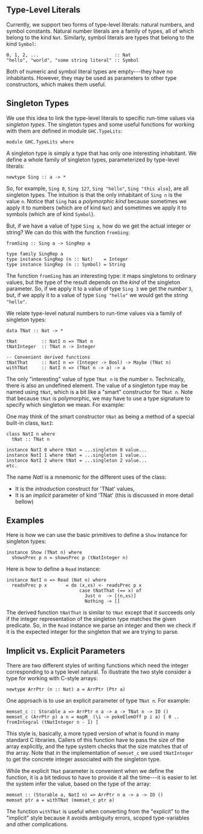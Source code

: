 ## Type-Level Literals



Currently, we support two forms of type-level literals: natural numbers, and symbol constants.
Natural number literals are a family of types, all of which belong to the kind `Nat`.  Similarly,
symbol literals are types that belong to the kind `Symbol`:


```wiki
0, 1, 2, ...                            :: Nat
"hello", "world", "some string literal" :: Symbol
```


Both of numeric and symbol literal types are empty---they have no inhabitants.  However, they may be
used as parameters to other type constructors, which makes them useful.


## Singleton Types



We use this idea to link the type-level literals to specific run-time values via *singleton types*.
The singleton types and some useful functions for working with them are defined in module `GHC.TypeLits`:


```wiki
module GHC.TypeLits where
```


A singleton type is simply a type that has only one interesting inhabitant.  We define a whole family
of singleton types, parameterized by type-level literals:


```wiki
newtype Sing :: a -> *
```


So, for example, `Sing 0`, `Sing 127`, `Sing "hello"`, `Sing "this also`}, are all
singleton types.  The intuition is that the only inhabitant of `Sing n` is the value `n`.  Notice
that `Sing` has a *polymorphic kind* because sometimes we apply it to numbers (which are of
kind `Nat`) and sometimes we apply it to symbols (which are of kind `Symbol`).



But, if we have a value of type `Sing a`, how do we get the actual integer or string?
We can do this with the function `fromSing`:


```wiki
fromSing :: Sing a -> SingRep a

type family SingRep a
type instance SingRep (n :: Nat)    = Integer
type instance SingRep (n :: Symbol) = String
```


The function `fromSing` has an interesting type: it maps singletons to ordinary values,
but the type of the result depends on the *kind* of the singleton parameter.
So, if we apply it to a value of type `Sing 3` we get the *number* `3`, but,
if we apply it to a value of type `Sing "hello"` we would get the *string* `"hello"`.



We relate type-level natural numbers to run-time values via a family of singleton types:


```wiki
data TNat :: Nat -> *

tNat         :: NatI n => TNat n
tNatInteger  :: TNat n -> Integer

-- Convenient derived functions
tNatThat     :: NatI n => (Integer -> Bool) -> Maybe (TNat n)
withTNat     :: NatI n => (TNat n -> a) -> a
```


The only "interesting" value of type `TNat n` is the number `n`.  Technically, there is also an undefined element.
The value of a singleton type may be named using `tNat`, which is a bit like a "smart" constructor for `TNat n`.
Note that because `tNat` is polymorphic, we may have to use a type signature to specify which singleton we mean.  For example:



One may think of the smart constructor `tNat` as being a method of a special built-in class, `NatI`:


```wiki
class NatI n where
  tNat :: TNat n

instance NatI 0 where tNat = ...singleton 0 value...
instance NatI 1 where tNat = ...singleton 1 value...
instance NatI 2 where tNat = ...singleton 2 value...
etc.
```


The name *NatI* is a mnemonic for the different uses of the class:


- It is the *introduction* construct for 'TNat' values,
- It is an *implicit* parameter of kind 'TNat' (this is discussed in more detail bellow)

## Examples



Here is how we can use the basic primitives to define a `Show` instance for singleton types:


```wiki
instance Show (TNat n) where
  showsPrec p n = showsPrec p (tNatInteger n)
```


Here is how to define a `Read` instance:


```wiki
instance NatI n => Read (Nat n) where
  readsPrec p x       = do (x,xs) <- readsPrec p x
                           case tNatThat (== x) of
                             Just n  -> [(n,xs)]
                             Nothing -> []
```


The derived function `tNatThat` is similar to `tNat` except that it succeeds only if the integer representation
of the singleton type matches the given predicate.  So, in the `Read` instance we parse an integer and then we check
if it is the expected integer for the singleton that we are trying to parse.


## Implicit vs. Explicit Parameters



There are two different styles of writing functions which need the integer corresponding to a type level natural.
To illustrate the two style consider a type for working with C-style arrays:


```wiki
newtype ArrPtr (n :: Nat) a = ArrPtr (Ptr a)
```


One approach is to use an explicit parameter of type `TNat n`.  For example:


```wiki
memset_c :: Storable a => ArrPtr n a -> a -> TNat n -> IO ()
memset_c (ArrPtr p) a n = mapM_ (\i -> pokeElemOff p i a) [ 0 .. fromIntegral (tNatInteger n - 1) ]
```


This style is, basically, a more typed version of what is found in many standard C libraries.
Callers of this function have to pass the size of the array explicitly, and the type system checks that the
size matches that of the array.  Note that in the implementation of `memset_c` we used `tNatInteger`
to get the concrete integer associated with the singleton type.



While the explicit `TNat` parameter is convenient when we define the function, it is a bit
tedious to have to provide it all the time---it is easier to let the system infer the value,
based on the type of the array:


```wiki
memset :: (Storable a, NatI n) => ArrPtr n a -> a -> IO ()
memset ptr a = withTNat (memset_c ptr a)
```


The function `withTNat` is useful when converting from the "explicit" to the "implicit" style
because it avoids ambiguity errors, scoped type-variables and other complications.


